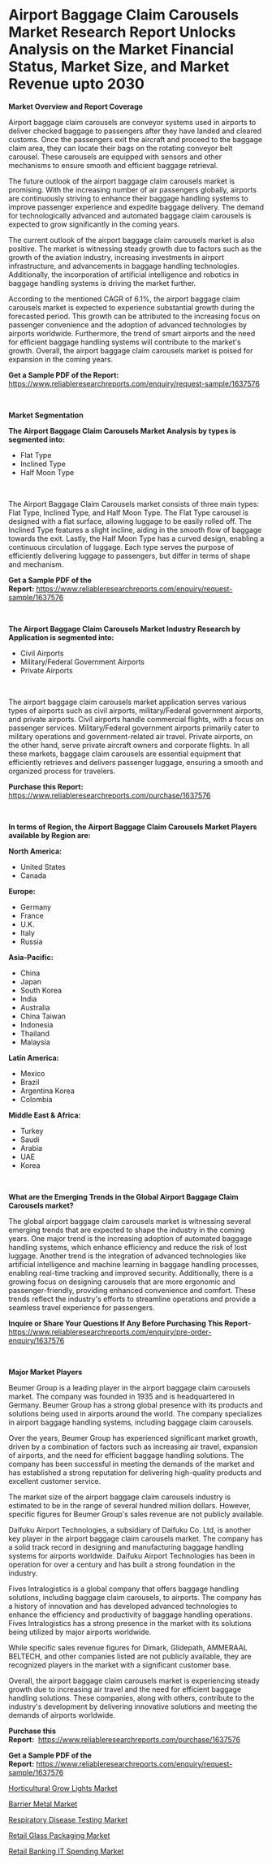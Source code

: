 <p><h1>Airport Baggage Claim Carousels Market Research Report Unlocks Analysis on the Market Financial Status, Market Size, and Market Revenue upto 2030</h1></p><p><strong>Market Overview and Report Coverage</strong></p>
<p><p>Airport baggage claim carousels are conveyor systems used in airports to deliver checked baggage to passengers after they have landed and cleared customs. Once the passengers exit the aircraft and proceed to the baggage claim area, they can locate their bags on the rotating conveyor belt carousel. These carousels are equipped with sensors and other mechanisms to ensure smooth and efficient baggage retrieval.</p><p>The future outlook of the airport baggage claim carousels market is promising. With the increasing number of air passengers globally, airports are continuously striving to enhance their baggage handling systems to improve passenger experience and expedite baggage delivery. The demand for technologically advanced and automated baggage claim carousels is expected to grow significantly in the coming years.</p><p>The current outlook of the airport baggage claim carousels market is also positive. The market is witnessing steady growth due to factors such as the growth of the aviation industry, increasing investments in airport infrastructure, and advancements in baggage handling technologies. Additionally, the incorporation of artificial intelligence and robotics in baggage handling systems is driving the market further.</p><p>According to the mentioned CAGR of 6.1%, the airport baggage claim carousels market is expected to experience substantial growth during the forecasted period. This growth can be attributed to the increasing focus on passenger convenience and the adoption of advanced technologies by airports worldwide. Furthermore, the trend of smart airports and the need for efficient baggage handling systems will contribute to the market's growth. Overall, the airport baggage claim carousels market is poised for expansion in the coming years.</p></p>
<p><strong>Get a Sample PDF of the Report:</strong> <a href="https://www.reliableresearchreports.com/enquiry/request-sample/1637576">https://www.reliableresearchreports.com/enquiry/request-sample/1637576</a></p>
<p>&nbsp;</p>
<p><strong>Market Segmentation</strong></p>
<p><strong>The Airport Baggage Claim Carousels Market Analysis by types is segmented into:</strong></p>
<p><ul><li>Flat Type</li><li>Inclined Type</li><li>Half Moon Type</li></ul></p>
<p>&nbsp;</p>
<p><p>The Airport Baggage Claim Carousels market consists of three main types: Flat Type, Inclined Type, and Half Moon Type. The Flat Type carousel is designed with a flat surface, allowing luggage to be easily rolled off. The Inclined Type features a slight incline, aiding in the smooth flow of baggage towards the exit. Lastly, the Half Moon Type has a curved design, enabling a continuous circulation of luggage. Each type serves the purpose of efficiently delivering luggage to passengers, but differ in terms of shape and mechanism.</p></p>
<p><strong>Get a Sample PDF of the Report:</strong>&nbsp;<a href="https://www.reliableresearchreports.com/enquiry/request-sample/1637576">https://www.reliableresearchreports.com/enquiry/request-sample/1637576</a></p>
<p>&nbsp;</p>
<p><strong>The Airport Baggage Claim Carousels Market Industry Research by Application is segmented into:</strong></p>
<p><ul><li>Civil Airports</li><li>Military/Federal Government Airports</li><li>Private Airports</li></ul></p>
<p>&nbsp;</p>
<p><p>The airport baggage claim carousels market application serves various types of airports such as civil airports, military/Federal government airports, and private airports. Civil airports handle commercial flights, with a focus on passenger services. Military/Federal government airports primarily cater to military operations and government-related air travel. Private airports, on the other hand, serve private aircraft owners and corporate flights. In all these markets, baggage claim carousels are essential equipment that efficiently retrieves and delivers passenger luggage, ensuring a smooth and organized process for travelers.</p></p>
<p><strong>Purchase this Report:</strong>&nbsp; <a href="https://www.reliableresearchreports.com/purchase/1637576">https://www.reliableresearchreports.com/purchase/1637576</a></p>
<p>&nbsp;</p>
<p><strong>In terms of Region, the Airport Baggage Claim Carousels Market Players available by Region are:</strong></p>
<p>
    <p> <strong> North America: </strong>
        <ul>
            <li>United States</li>
            <li>Canada</li>
        </ul>
        </p> 
    <p> <strong> Europe: </strong>
        <ul>
            <li>Germany</li>
            <li>France</li>
            <li>U.K.</li>
            <li>Italy</li>
            <li>Russia</li>
        </ul>
        </p> 
    <p> <strong> Asia-Pacific: </strong>
        <ul>
            <li>China</li>
            <li>Japan</li>
            <li>South Korea</li>
            <li>India</li>
            <li>Australia</li>
            <li>China Taiwan</li>
            <li>Indonesia</li>
            <li>Thailand</li>
            <li>Malaysia</li>
        </ul>
        </p> 
    <p> <strong> Latin America: </strong>
        <ul>
            <li>Mexico</li>
            <li>Brazil</li>
            <li>Argentina Korea</li>
            <li>Colombia</li>
        </ul>
        </p> 
    <p> <strong> Middle East & Africa: </strong>
        <ul>
            <li>Turkey</li>
            <li>Saudi</li>
            <li>Arabia</li>
            <li>UAE</li>
            <li>Korea</li>
        </ul>
    </p>
    </p>
<p>&nbsp;</p>
<p><strong>What are the Emerging Trends in the Global Airport Baggage Claim Carousels market?</strong></p>
<p><p>The global airport baggage claim carousels market is witnessing several emerging trends that are expected to shape the industry in the coming years. One major trend is the increasing adoption of automated baggage handling systems, which enhance efficiency and reduce the risk of lost luggage. Another trend is the integration of advanced technologies like artificial intelligence and machine learning in baggage handling processes, enabling real-time tracking and improved security. Additionally, there is a growing focus on designing carousels that are more ergonomic and passenger-friendly, providing enhanced convenience and comfort. These trends reflect the industry's efforts to streamline operations and provide a seamless travel experience for passengers.</p></p>
<p><strong>Inquire or Share Your Questions If Any Before Purchasing This Report</strong>- <a href="https://www.reliableresearchreports.com/enquiry/pre-order-enquiry/1637576">https://www.reliableresearchreports.com/enquiry/pre-order-enquiry/1637576</a></p>
<p>&nbsp;</p>
<p><strong>Major Market Players</strong></p>
<p><p>Beumer Group is a leading player in the airport baggage claim carousels market. The company was founded in 1935 and is headquartered in Germany. Beumer Group has a strong global presence with its products and solutions being used in airports around the world. The company specializes in airport baggage handling systems, including baggage claim carousels.</p><p>Over the years, Beumer Group has experienced significant market growth, driven by a combination of factors such as increasing air travel, expansion of airports, and the need for efficient baggage handling solutions. The company has been successful in meeting the demands of the market and has established a strong reputation for delivering high-quality products and excellent customer service.</p><p>The market size of the airport baggage claim carousels industry is estimated to be in the range of several hundred million dollars. However, specific figures for Beumer Group's sales revenue are not publicly available.</p><p>Daifuku Airport Technologies, a subsidiary of Daifuku Co. Ltd, is another key player in the airport baggage claim carousels market. The company has a solid track record in designing and manufacturing baggage handling systems for airports worldwide. Daifuku Airport Technologies has been in operation for over a century and has built a strong foundation in the industry.</p><p>Fives Intralogistics is a global company that offers baggage handling solutions, including baggage claim carousels, to airports. The company has a history of innovation and has developed advanced technologies to enhance the efficiency and productivity of baggage handling operations. Fives Intralogistics has a strong presence in the market with its solutions being utilized by major airports worldwide.</p><p>While specific sales revenue figures for Dimark, Glidepath, AMMERAAL BELTECH, and other companies listed are not publicly available, they are recognized players in the market with a significant customer base.</p><p>Overall, the airport baggage claim carousels market is experiencing steady growth due to increasing air travel and the need for efficient baggage handling solutions. These companies, along with others, contribute to the industry's development by delivering innovative solutions and meeting the demands of airports worldwide.</p></p>
<p><strong>Purchase this Report:</strong>&nbsp;&nbsp;<a href="https://www.reliableresearchreports.com/purchase/1637576">https://www.reliableresearchreports.com/purchase/1637576</a></p>
<p></p>
<p><strong>Get a Sample PDF of the Report:</strong>&nbsp;<a href="https://www.reliableresearchreports.com/enquiry/request-sample/1637576">https://www.reliableresearchreports.com/enquiry/request-sample/1637576</a></p>
<p><p><a href="https://medium.com/@melt.scale.beast/horticultural-grow-lights-market-size-growth-forecast-2023-2030-06078d47107d">Horticultural Grow Lights Market</a></p><p><a href="https://medium.com/@ruthgaylord1929/barrier-metal-market-size-growth-forecast-2023-2030-411f4172ca95">Barrier Metal Market</a></p><p><a href="https://www.linkedin.com/pulse/respiratory-disease-testing-market-size-2023-2030-global/">Respiratory Disease Testing Market</a></p><p><a href="https://www.linkedin.com/pulse/retail-glass-packaging-market-research-report-unlocks/">Retail Glass Packaging Market</a></p><p><a href="https://www.linkedin.com/pulse/retail-banking-spending-market-research-report-provides/">Retail Banking IT Spending Market</a></p></p>